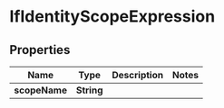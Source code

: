 

# IfIdentityScopeExpression


## Properties

| Name | Type | Description | Notes |
|------------ | ------------- | ------------- | -------------|
|**scopeName** | **String** |  |  |



